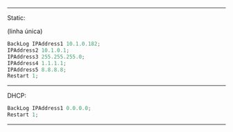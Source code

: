 <hr>

Static:

(linha única)
```js
BackLog IPAddress1 10.1.0.182; 
IPAddress2 10.1.0.1; 
IPAddress3 255.255.255.0; 
IPAddress4 1.1.1.1; 
IPAddress5 8.8.8.8; 
Restart 1;
```

<hr>

DHCP:

```js
BackLog IPAddress1 0.0.0.0; 
Restart 1;
```

<hr>
